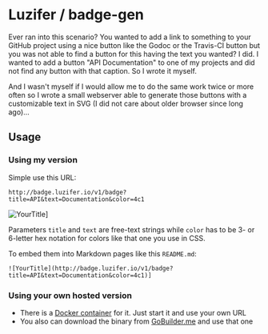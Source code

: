 # Luzifer / badge-gen

Ever ran into this scenario? You wanted to add a link to something to your GitHub project using a nice button like the Godoc or the Travis-CI button but you was not able to find a button for this having the text you wanted? I did. I wanted to add a button "API Documentation" to one of my projects and did not find any button with that caption. So I wrote it myself.

And I wasn't myself if I would allow me to do the same work twice or more often so I wrote a small webserver able to generate those buttons with a customizable text in SVG (I did not care about older browser since long ago)…

## Usage

### Using my version

Simple use this URL:

```
http://badge.luzifer.io/v1/badge?title=API&text=Documentation&color=4c1
```

![YourTitle](http://badge.luzifer.io/v1/badge?title=API&text=Documentation&color=4c1)]

Parameters `title` and `text` are free-text strings while `color` has to be 3- or 6-letter hex notation for colors like that one you use in CSS.

To embed them into Markdown pages like this `README.md`:

```
![YourTitle](http://badge.luzifer.io/v1/badge?title=API&text=Documentation&color=4c1)]
```

### Using your own hosted version

- There is a [Docker container](https://registry.hub.docker.com/u/luzifer/bage-gen/) for it. Just start it and use your own URL
- You also can download the binary from [GoBuilder.me](https://gobuilder.me/github.com/Luzifer/badge-gen) and use that one
